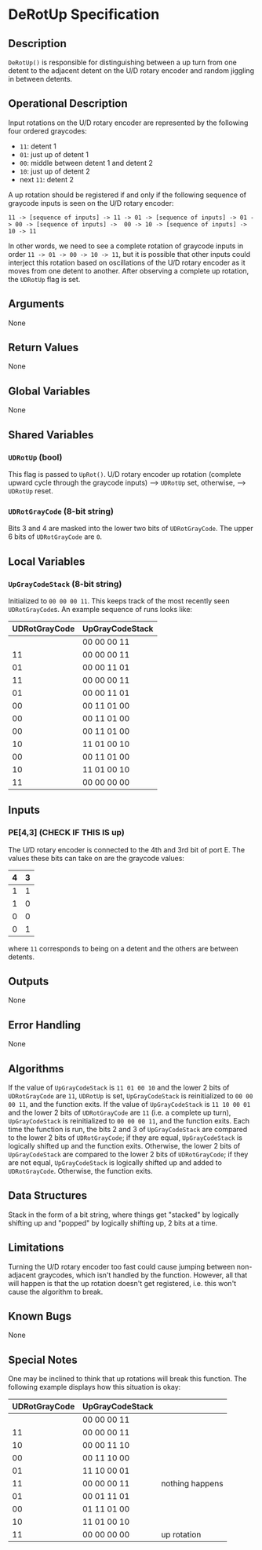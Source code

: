 # DeRotUp Specification

## Description

`DeRotUp()` is responsible for distinguishing between a up turn from
one detent to the adjacent detent on the U/D rotary encoder and random
jiggling in between detents.

## Operational Description

Input rotations on the U/D rotary encoder are represented by the following
four ordered graycodes:

* `11`: detent 1
* `01`: just up of detent 1
* `00`: middle between detent 1 and detent 2
* `10`: just up of detent 2
* next `11`: detent 2

A up rotation should be registered if and only if the following sequence
of graycode inputs is seen on the U/D rotary encoder:
```
11 -> [sequence of inputs] -> 11 -> 01 -> [sequence of inputs] -> 01 -> 00 -> [sequence of inputs] ->  00 -> 10 -> [sequence of inputs] -> 10 -> 11
```
In other words, we need to see a complete rotation of graycode inputs in
order `11 -> 01 -> 00 -> 10 -> 11`,
but it is possible that other inputs could interject this rotation based on
oscillations of the U/D rotary encoder as it moves from one detent to
another.
After observing a complete up rotation, the `UDRotUp` flag is set.

## Arguments

None

## Return Values

None

## Global Variables

None

## Shared Variables

### `UDRotUp` (bool)

This flag is passed to `UpRot()`.
U/D rotary encoder up rotation (complete upward cycle through the
graycode inputs) --> `UDRotUp` set,
otherwise, --> `UDRotUp` reset.

### `UDRotGrayCode` (8-bit string)

Bits 3 and 4 are masked into the lower two bits of `UDRotGrayCode`.
The upper 6 bits of `UDRotGrayCode` are `0`.

## Local Variables

### `UpGrayCodeStack` (8-bit string)

Initialized to `00 00 00 11`.
This keeps track of the most recently seen `UDRotGrayCode`s.
An example sequence of runs looks like:

| UDRotGrayCode | UpGrayCodeStack |
| ------------- | ----------------- |
|               | 00 00 00 11 |
|11             | 00 00 00 11 |
|01             | 00 00 11 01 |
|11             | 00 00 00 11 |
|01             | 00 00 11 01 |
|00             | 00 11 01 00 |
|00             | 00 11 01 00 |
|00             | 00 11 01 00 |
|10             | 11 01 00 10 |
|00             | 00 11 01 00 |
|10             | 11 01 00 10 |
|11             | 00 00 00 00 |

## Inputs

### PE[4,3] (CHECK IF THIS IS up)

The U/D rotary encoder is connected to the 4th and 3rd bit of port E.
The values these bits can take on are the graycode values:

| 4 | 3 |
| --- | --- |
| 1 | 1 |
| 1 | 0 |
| 0 | 0 |
| 0 | 1 |

where `11` corresponds to being on a detent and the others are between
detents.

## Outputs

None

## Error Handling

None

## Algorithms

If the value of `UpGrayCodeStack` is `11 01 00 10` and the lower 2 bits
of `UDRotGrayCode` are `11`, `UDRotUp` is set, `UpGrayCodeStack` is
reinitialized to `00 00 00 11`, and the function exits.
If the value of `UpGrayCodeStack` is `11 10 00 01` and the lower 2 bits
of `UDRotGrayCode` are `11` (i.e. a complete up turn),
`UpGrayCodeStack` is
reinitialized to `00 00 00 11`, and the function exits.
Each time the function is run, the bits 2 and 3 of `UpGrayCodeStack`
are compared to the lower 2 bits of `UDRotGrayCode`; if they are equal,
`UpGrayCodeStack` is logically shifted up and the function exits.
Otherwise, the lower 2 bits of `UpGrayCodeStack` are compared to the lower
2 bits of `UDRotGrayCode`; if they are not equal, `UpGrayCodeStack` is
logically shifted up and added to `UDRotGrayCode`. Otherwise, the
function exits.

## Data Structures

Stack in the form of a bit string, where things get "stacked" by logically
shifting up and "popped" by logically shifting up, 2 bits at a time.

## Limitations

Turning the U/D rotary encoder too fast could cause jumping between
non-adjacent graycodes, which isn't handled by the function.
However, all that will happen is that the up rotation doesn't get
registered, i.e. this won't cause the algorithm to break.

## Known Bugs

None

## Special Notes

One may be inclined to think that up rotations will break this function.
The following example displays how this situation is okay:

| UDRotGrayCode | UpGrayCodeStack | |
| ------------- | ----------------- |----|
|               | 00 00 00 11 |
|11             | 00 00 00 11 |
|10             | 00 00 11 10 |
|00             | 00 11 10 00 |
|01             | 11 10 00 01 |
|11             | 00 00 00 11 | nothing happens |
|01             | 00 01 11 01 |
|00             | 01 11 01 00 |
|10             | 11 01 00 10 |
|11             | 00 00 00 00 | up rotation |
